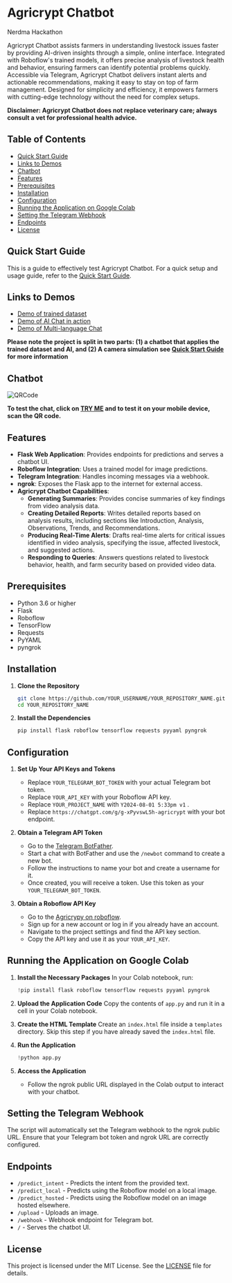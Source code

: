 
# Agricrypt Chatbot
Nerdma Hackathon 

Agricrypt Chatbot assists farmers in understanding livestock issues faster by providing AI-driven insights through a simple, online interface. Integrated with Roboflow's trained models, it offers precise analysis of livestock health and behavior, ensuring farmers can identify potential problems quickly. Accessible via Telegram, Agricrypt Chatbot delivers instant alerts and actionable recommendations, making it easy to stay on top of farm management. Designed for simplicity and efficiency, it empowers farmers with cutting-edge technology without the need for complex setups.

**Disclaimer: Agricrypt Chatbot does not replace veterinary care; always consult a vet for professional health advice.**

## Table of Contents
- [Quick Start Guide](#quick-start-guide)
- [Links to Demos](#links-to-demos)
- [Chatbot](#chatbot)
- [Features](#features)
- [Prerequisites](#prerequisites)
- [Installation](#installation)
- [Configuration](#configuration)
- [Running the Application on Google Colab](#running-the-application-on-google-colab)
- [Setting the Telegram Webhook](#setting-the-telegram-webhook)
- [Endpoints](#endpoints)
- [License](#license)

## Quick Start Guide

This is a guide to effectively test Agricrypt Chatbot. For a quick setup and usage guide, refer to the [Quick Start Guide](./QUICK_START.md).

## Links to Demos 
- [Demo of trained dataset](https://drive.google.com/file/d/1RPXrhBWUlfLmpZlhXYaB4ZVHMyudQ7Z2/view?usp=sharing)
- [Demo of AI Chat in action](https://drive.google.com/file/d/1NFIEPhK8vmRtLdhW1DvNEW5OXX7bOXSx/view?usp=sharing)
- [Demo of Multi-language Chat](https://drive.google.com/file/d/1rQa9OQEfUvS9IOZyzXkdjMn6-qPpEb3r/view?usp=sharing)

**Please note the project is split in two parts: (1) a chatbot that applies the trained dataset and AI, and (2) A camera simulation see [Quick Start Guide](#quick-start-guide) for more information**

## Chatbot

![QRCode](https://github.com/user-attachments/assets/bacff3ea-de7f-46b6-b82a-77d10c802977)

**To test the chat, click on [TRY ME](https://www.agenthost.ai/chat/agricrypt) and to test it on your mobile device, scan the QR code.**

## Features

- **Flask Web Application**: Provides endpoints for predictions and serves a chatbot UI.
- **Roboflow Integration**: Uses a trained model for image predictions.
- **Telegram Integration**: Handles incoming messages via a webhook.
- **ngrok**: Exposes the Flask app to the internet for external access.
- **Agricrypt Chatbot Capabilities**:
  - **Generating Summaries**: Provides concise summaries of key findings from video analysis data.
  - **Creating Detailed Reports**: Writes detailed reports based on analysis results, including sections like Introduction, Analysis, Observations, Trends, and Recommendations.
  - **Producing Real-Time Alerts**: Drafts real-time alerts for critical issues identified in video analysis, specifying the issue, affected livestock, and suggested actions.
  - **Responding to Queries**: Answers questions related to livestock behavior, health, and farm security based on provided video data.

## Prerequisites

- Python 3.6 or higher
- Flask
- Roboflow
- TensorFlow
- Requests
- PyYAML
- pyngrok

## Installation

1. **Clone the Repository**
    ```bash
    git clone https://github.com/YOUR_USERNAME/YOUR_REPOSITORY_NAME.git
    cd YOUR_REPOSITORY_NAME
    ```

2. **Install the Dependencies**
    ```bash
    pip install flask roboflow tensorflow requests pyyaml pyngrok
    ```

## Configuration

1. **Set Up Your API Keys and Tokens**

    - Replace `YOUR_TELEGRAM_BOT_TOKEN` with your actual Telegram bot token.
    - Replace `YOUR_API_KEY` with your Roboflow API key.
    - Replace `YOUR_PROJECT_NAME` with `Y2024-08-01 5:33pm v1` .
    - Replace `https://chatgpt.com/g/g-xPyvswL5h-agricrypt` with your bot endpoint.

2. **Obtain a Telegram API Token**
    - Go to the [Telegram BotFather](https://telegram.me/botfather).
    - Start a chat with BotFather and use the `/newbot` command to create a new bot.
    - Follow the instructions to name your bot and create a username for it.
    - Once created, you will receive a token. Use this token as your `YOUR_TELEGRAM_BOT_TOKEN`.

3. **Obtain a Roboflow API Key**
    - Go to the [Agricrypy on roboflow](https://app.roboflow.com/agricrypt/agricrypt/1).
    - Sign up for a new account or log in if you already have an account.
    - Navigate to the project settings and find the API key section.
    - Copy the API key and use it as your `YOUR_API_KEY`.

## Running the Application on Google Colab

1. **Install the Necessary Packages**
    In your Colab notebook, run:
    ```python
    !pip install flask roboflow tensorflow requests pyyaml pyngrok
    ```

2. **Upload the Application Code**
    Copy the contents of `app.py` and run it in a cell in your Colab notebook.

3. **Create the HTML Template**
    Create an `index.html` file inside a `templates` directory. Skip this step if you have already saved the `index.html` file.

4. **Run the Application**
    ```python
    !python app.py
    ```

5. **Access the Application**
    - Follow the ngrok public URL displayed in the Colab output to interact with your chatbot.

## Setting the Telegram Webhook

The script will automatically set the Telegram webhook to the ngrok public URL. Ensure that your Telegram bot token and ngrok URL are correctly configured.

## Endpoints

- `/predict_intent` - Predicts the intent from the provided text.
- `/predict_local` - Predicts using the Roboflow model on a local image.
- `/predict_hosted` - Predicts using the Roboflow model on an image hosted elsewhere.
- `/upload` - Uploads an image.
- `/webhook` - Webhook endpoint for Telegram bot.
- `/` - Serves the chatbot UI.


## License

This project is licensed under the MIT License. See the [LICENSE](LICENSE) file for details.


